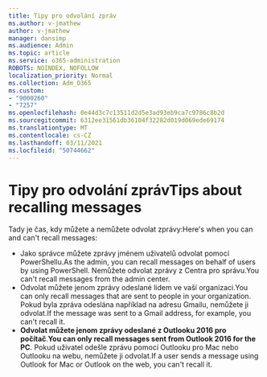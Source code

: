 ```yaml
---
title: Tipy pro odvolání zpráv
ms.author: v-jmathew
author: v-jmathew
manager: dansimp
ms.audience: Admin
ms.topic: article
ms.service: o365-administration
ROBOTS: NOINDEX, NOFOLLOW
localization_priority: Normal
ms.collection: Adm_O365
ms.custom:
- "9000260"
- "7257"
ms.openlocfilehash: 0e44d3c7c13511d2d5e3ad93eb9ca7c9786c8b2d
ms.sourcegitcommit: 6312ee31561db36104f32282d019d069ede69174
ms.translationtype: MT
ms.contentlocale: cs-CZ
ms.lasthandoff: 03/11/2021
ms.locfileid: "50744662"
---
```

# <a name="tips-about-recalling-messages"></a><span data-ttu-id="16486-102">Tipy pro odvolání zpráv</span><span class="sxs-lookup"><span data-stu-id="16486-102">Tips about recalling messages</span></span>

<span data-ttu-id="16486-103">Tady je čas, kdy můžete a nemůžete odvolat zprávy:</span><span class="sxs-lookup"><span data-stu-id="16486-103">Here's when you can and can't recall messages:</span></span>

* <span data-ttu-id="16486-104">Jako správce můžete zprávy jménem uživatelů odvolat pomocí PowerShellu.</span><span class="sxs-lookup"><span data-stu-id="16486-104">As the admin, you can recall messages on behalf of users by using PowerShell.</span></span> <span data-ttu-id="16486-105">Nemůžete odvolat zprávy z Centra pro správu.</span><span class="sxs-lookup"><span data-stu-id="16486-105">You can't recall messages from the admin center.</span></span>
* <span data-ttu-id="16486-106">Odvolat můžete jenom zprávy odeslané lidem ve vaší organizaci.</span><span class="sxs-lookup"><span data-stu-id="16486-106">You can only recall messages that are sent to people in your organization.</span></span> <span data-ttu-id="16486-107">Pokud byla zpráva odeslána například na adresu Gmailu, nemůžete ji odvolat.</span><span class="sxs-lookup"><span data-stu-id="16486-107">If the message was sent to a Gmail address, for example, you can't recall it.</span></span>
* <span data-ttu-id="16486-108">**Odvolat můžete jenom zprávy odeslané z Outlooku 2016 pro počítač**.</span><span class="sxs-lookup"><span data-stu-id="16486-108">**You can only recall messages sent from Outlook 2016 for the PC**.</span></span> <span data-ttu-id="16486-109">Pokud uživatel odešle zprávu pomocí Outlooku pro Mac nebo Outlooku na webu, nemůžete ji odvolat.</span><span class="sxs-lookup"><span data-stu-id="16486-109">If a user sends a message using Outlook for Mac or Outlook on the web, you can't recall it.</span></span>
